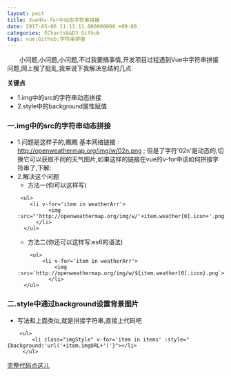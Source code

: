 ```yaml
---
layout: post
title: Vue中v-for中动态字符串拼接
date: 2017-05-06 11:11:11.000000000 +09:00
categories: ECharts&&D3 Github
tags: vue;Github;字符串拼接
---
```


&emsp;&emsp;小问题,小问题,小问题,不过我要搞事情,开发项目过程遇到Vue中字符串拼接问题,网上搜了挺乱,我来说下我解决总结的几点.

**关键点**

* 1.img中的src的字符串动态拼接
* 2.style中的background属性赋值


### 一.img中的src的字符串动态拼接
* 1.问题是这样子的,瞧瞧
  基本网络链接 : http://openweathermap.org/img/w/02n.png ; 但是了字符'02n'是动态的,切换它可以获取不同的天气图片,如果这样的链接在vue的v-for中该如何拼接字符串了,下解:
* 2.解决这个问题
  + 方法一(你可以这样写)
  ```
   <ul>
      <li v-for='item in weatherArr'>
			<img :src="'http://openweathermap.org/img/w/'+item.weather[0].icon+'.png'">
		</li>
    </ul>
  ```
  + 方法二(你还可以这样写:es6的语法)
  ```
	  <ul>
	      <li v-for='item in weatherArr'>
		      <img :src=`http://openweathermap.org/img/w/${item.weather[0].icon}.png`>
			</li>
    </ul>
  ```

### 二.style中通过background设置背景图片
* 写法和上面类似,就是拼接字符串,直接上代码吧
```
    <ul>
        <li class="imgStyle" v-for='item in items' :style="{background:'url('+item.imgURL+')'}"></li>
     </ul>
```

  [完整代码点这儿](https://github.com/Godlovesmile/CodeTransferStation/tree/master/Vue%E4%B8%AD%E9%81%8D%E5%8E%86%E5%8A%A8%E6%80%81%E5%AD%97%E7%AC%A6%E4%B8%B2%E6%8B%BC%E6%8E%A5)


